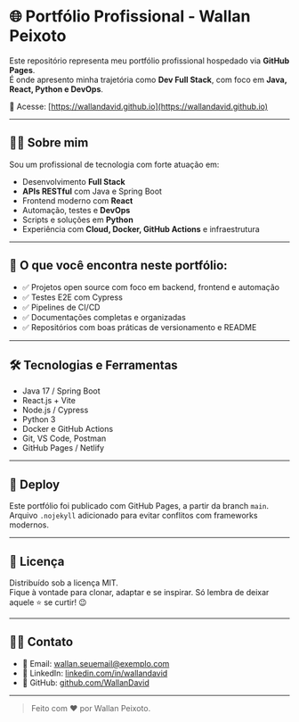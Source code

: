 # 🌐 Portfólio Profissional - Wallan Peixoto

Este repositório representa meu portfólio profissional hospedado via **GitHub Pages**.  
É onde apresento minha trajetória como **Dev Full Stack**, com foco em **Java, React, Python e DevOps**.

🔗 Acesse: [https://wallandavid.github.io](https://wallandavid.github.io)

---

## 👨‍💻 Sobre mim

Sou um profissional de tecnologia com forte atuação em:

- Desenvolvimento **Full Stack**
- **APIs RESTful** com Java e Spring Boot
- Frontend moderno com **React**
- Automação, testes e **DevOps**
- Scripts e soluções em **Python**
- Experiência com **Cloud, Docker, GitHub Actions** e infraestrutura

---

## 📌 O que você encontra neste portfólio:

- ✅ Projetos open source com foco em backend, frontend e automação
- ✅ Testes E2E com Cypress
- ✅ Pipelines de CI/CD
- ✅ Documentações completas e organizadas
- ✅ Repositórios com boas práticas de versionamento e README

---

## 🛠️ Tecnologias e Ferramentas

- Java 17 / Spring Boot
- React.js + Vite
- Node.js / Cypress
- Python 3
- Docker e GitHub Actions
- Git, VS Code, Postman
- GitHub Pages / Netlify

---

## 🚀 Deploy

Este portfólio foi publicado com GitHub Pages, a partir da branch `main`.  
Arquivo `.nojekyll` adicionado para evitar conflitos com frameworks modernos.

---

## 📄 Licença

Distribuído sob a licença MIT.  
Fique à vontade para clonar, adaptar e se inspirar. Só lembra de deixar aquele ⭐ se curtir! 😉

---

## 🙋‍♂️ Contato

- 📧 Email: wallan.seuemail@exemplo.com  
- 💼 LinkedIn: [linkedin.com/in/wallandavid](https://linkedin.com/in/wallandavid)  
- 🐙 GitHub: [github.com/WallanDavid](https://github.com/WallanDavid)

---

> Feito com ❤️ por Wallan Peixoto.
